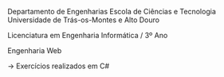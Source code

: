 Departamento de Engenharias Escola de Ciências e Tecnologia Universidade de Trás-os-Montes e Alto Douro

Licenciatura em Engenharia Informática / 3º Ano

Engenharia Web

-> Exercícios realizados em C#
